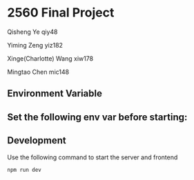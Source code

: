 # 2560 Final Project 

Qisheng Ye  qiy48

Yiming Zeng yiz182

Xinge(Charlotte) Wang xiw178

Mingtao Chen mic148

## Environment Variable

Set the following env var before starting:
- 

## Development

Use the following command to start the server and frontend
```
npm run dev
```



